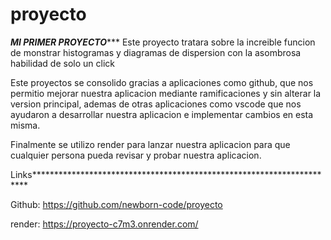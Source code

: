 # proyecto
***************************MI PRIMER PROYECTO******************************
Este proyecto tratara sobre la increible funcion de monstrar histogramas y 
diagramas de dispersion con la asombrosa habilidad de solo un click

Este proyectos se consolido gracias a aplicaciones como github, que nos 
permitio mejorar nuestra aplicacion mediante ramificaciones y sin alterar 
la version principal, ademas de otras aplicaciones como vscode que nos ayudaron
a desarrollar nuestra aplicacion e implementar cambios en esta misma.

Finalmente se utilizo render para lanzar nuestra aplicacion para que 
cualquier persona pueda revisar y probar nuestra aplicacion.

Links**********************************************************************

Github: https://github.com/newborn-code/proyecto

render: https://proyecto-c7m3.onrender.com/